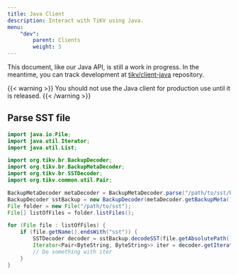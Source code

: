 ```yaml
---
title: Java Client
description: Interact with TiKV using Java.
menu:
    "dev":
        parent: Clients
        weight: 3
---
```


This document, like our Java API, is still a work in progress. In the meantime, you can track development at [tikv/client-java](https://github.com/tikv/client-java/) repository.

{{< warning >}}
You should not use the Java client for production use until it is released.
{{< /warning >}}

## Parse SST file

```java
import java.io.File;
import java.util.Iterator;
import java.util.List;

import org.tikv.br.BackupDecoder;
import org.tikv.br.BackupMetaDecoder;
import org.tikv.br.SSTDecoder;
import org.tikv.common.util.Pair;

BackupMetaDecoder metaDecoder = BackupMetaDecoder.parse("/path/to/sst/backupmeta");
BackupDecoder sstBackup = new BackupDecoder(metaDecoder.getBackupMeta());
File folder = new File("/path/to/sst");
File[] listOfFiles = folder.listFiles();

for (File file : listOfFiles) {
    if (file.getName().endsWith("sst")) {
        SSTDecoder decoder = sstBackup.decodeSST(file.getAbsolutePath());
        Iterator<Pair<ByteString, ByteString>> iter = decoder.getIterator();
        // Do something with iter
    }
}
```

